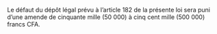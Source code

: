 Le défaut du dépôt légal prévu à l’article 182 de la présente loi sera puni d’une amende de cinquante mille (50 000) à cinq cent mille (500 000) francs CFA.